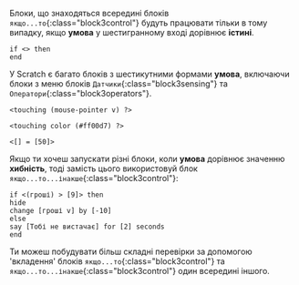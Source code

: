 Блоки, що знаходяться всередині блоків `якщо...то`{:class="block3control"} будуть працювати тільки в тому випадку, якщо **умова** у шестигранному вході дорівнює **істині**.

```blocks3
if <> then
end
```

У Scratch є багато блоків з шестикутними формами **умова**, включаючи блоки з меню блоків `Датчики`{:class="block3sensing"} та `Оператори`{:class="block3operators"}.

```blocks3
<touching (mouse-pointer v) ?>

<touching color (#ff00d7) ?>

<[] = [50]>
```

Якщо ти хочеш запускати різні блоки, коли **умова** дорівнює значенню **хибність**, тоді замість цього використовуй блок `якщо...то...інакше`{:class="block3control"}:

```blocks3
if <(гроші) > [9]> then
hide
change [гроші v] by [-10]
else
say [Тобі не вистачає] for [2] seconds
end
```

Ти можеш побудувати більш складні перевірки за допомогою 'вкладення' блоків `якщо...то`{:class="block3control"} та `якщо...то...інакше`{:class="block3control"} один всередині іншого.
